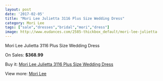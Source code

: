 ```yaml
---
layout: post
date: '2017-02-05'
title: "Mori Lee Julietta 3116 Plus Size Wedding Dress"
category: Mori Lee
tags: ["sale","dresses","bridal","mori","dress"]
image: http://www.eudances.com/2585-thickbox_default/mori-lee-julietta-3116-plus-size-wedding-dress.jpg
---
```

Mori Lee Julietta 3116 Plus Size Wedding Dress

On Sales: **$368.99**
<a href="https://www.eudances.com/en/mori-lee/862-mori-lee-julietta-3116-plus-size-wedding-dress.html"><amp-img layout="responsive" width="600" height="600" src="//www.eudances.com/2585-thickbox_default/mori-lee-julietta-3116-plus-size-wedding-dress.jpg" alt="Mori Lee Julietta 3116 Plus Size Wedding Dress 0" /></a>
<a href="https://www.eudances.com/en/mori-lee/862-mori-lee-julietta-3116-plus-size-wedding-dress.html"><amp-img layout="responsive" width="600" height="600" src="//www.eudances.com/2587-thickbox_default/mori-lee-julietta-3116-plus-size-wedding-dress.jpg" alt="Mori Lee Julietta 3116 Plus Size Wedding Dress 1" /></a>
<a href="https://www.eudances.com/en/mori-lee/862-mori-lee-julietta-3116-plus-size-wedding-dress.html"><amp-img layout="responsive" width="600" height="600" src="//www.eudances.com/2586-thickbox_default/mori-lee-julietta-3116-plus-size-wedding-dress.jpg" alt="Mori Lee Julietta 3116 Plus Size Wedding Dress 2" /></a>

Buy it: [Mori Lee Julietta 3116 Plus Size Wedding Dress](https://www.eudances.com/en/mori-lee/862-mori-lee-julietta-3116-plus-size-wedding-dress.html "Mori Lee Julietta 3116 Plus Size Wedding Dress")

View more: [Mori Lee](https://www.eudances.com/en/9-mori-lee "Mori Lee")